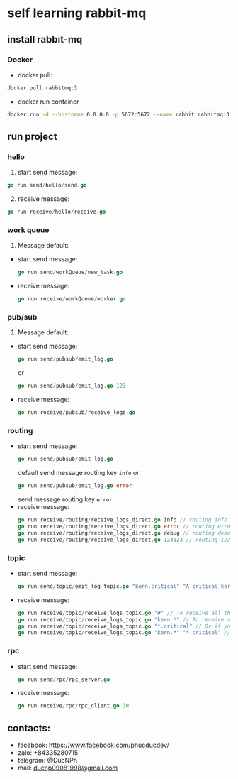 # self learning rabbit-mq

## install rabbit-mq

### Docker

- docker pull:
```bash
docker pull rabbitmq:3
```

- docker run container

```bash
docker run -d --hostname 0.0.0.0 -p 5672:5672 --name rabbit rabbitmq:3
```

## run project
### hello
1. start send message:
```go
go run send/hello/send.go 
```
2. receive message: 
```go
go run receive/hello/receive.go
```

### work queue
1. Message default:
- start send message:
    ```go
    go run send/workQueue/new_task.go
    ```
- receive message: 
    ```go
    go run receive/workQueue/worker.go
    ```

### pub/sub
1. Message default:
- start send message:
    ```go
    go run send/pubsub/emit_log.go
    ```
    or
    ```go
    go run send/pubsub/emit_log.go 123
    ```
- receive message: 
    ```go
    go run receive/pubsub/receive_logs.go
    ```

### routing
- start send message:
    ```go
    go run send/pubsub/emit_log.go
    ```
    default send message routing key `info`
    or 
    ```go
    go run send/pubsub/emit_log.go error
    ```
    send message routing key `error`
- receive message: 
    ```go
    go run receive/routing/receive_logs_direct.go info // routing info
    go run receive/routing/receive_logs_direct.go error // routing error 
    go run receive/routing/receive_logs_direct.go debug // routing debug 
    go run receive/routing/receive_logs_direct.go 123123 // routing 123123
    ```

### topic

- start send message:
    ```go
    go run send/topic/emit_log_topic.go "kern.critical" "A critical kernel error"
    ```
- receive message: 
    ```go
    go run receive/topic/receive_logs_topic.go "#" // To receive all the logs:
    go run receive/topic/receive_logs_topic.go "kern.*" // To receive all logs from the facility "kern":
    go run receive/topic/receive_logs_topic.go "*.critical" // Or if you want to hear only about "critical" logs:
    go run receive/topic/receive_logs_topic.go "kern.*" "*.critical" // You can create multiple bindings:
    ```

### rpc 
- start send message:
    ```go
    go run send/rpc/rpc_server.go
    ```
- receive message:
    ```go
    go run receive/rpc/rpc_client.go 30
    ```
## contacts:
- facebook: https://www.facebook.com/phucducdev/
- zalo: +84335280715
- telegram: @DucNPh
- mail: ducnp09081998@gmail.com